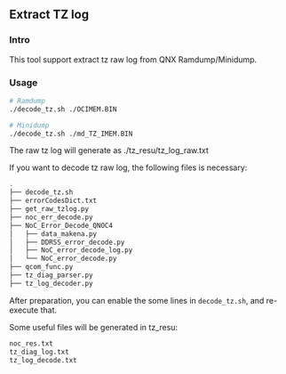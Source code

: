 ## Extract TZ log

### Intro
This tool support extract tz raw log from QNX Ramdump/Minidump. 

### Usage
```bash
# Ramdump
./decode_tz.sh ./OCIMEM.BIN 

# Minidump
./decode_tz.sh ./md_TZ_IMEM.BIN
```
The raw tz log will generate as ./tz_resu/tz_log_raw.txt


If you want to decode tz raw log, the following files is necessary:
```bash
.
├── decode_tz.sh
├── errorCodesDict.txt
├── get_raw_tzlog.py
├── noc_err_decode.py
├── NoC_Error_Decode_QNOC4
│   ├── data_makena.py
│   ├── DDRSS_error_decode.py
│   ├── NoC_error_decode_log.py
│   └── NoC_error_decode.py
├── qcom_func.py
├── tz_diag_parser.py
├── tz_log_decoder.py
```
After preparation, you can enable the some lines in `decode_tz.sh`, and re-execute that.

Some useful files will be generated in tz_resu:
```bash
noc_res.txt
tz_diag_log.txt
tz_log_decode.txt
```

